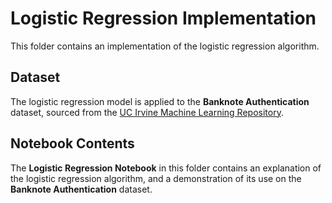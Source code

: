 # Logistic Regression Implementation

This folder contains an implementation of the logistic regression algorithm.

## Dataset

The logistic regression model is applied to the **Banknote Authentication** dataset, sourced from the [UC Irvine Machine Learning Repository](https://archive.ics.uci.edu/dataset/267/banknote+authentication).

## Notebook Contents

The **Logistic Regression Notebook** in this folder contains an explanation of the logistic regression algorithm, and a demonstration of its use on the **Banknote Authentication** dataset.